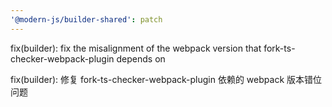 ```yaml
---
'@modern-js/builder-shared': patch
---
```


fix(builder): fix the misalignment of the webpack version that fork-ts-checker-webpack-plugin depends on

fix(builder): 修复 fork-ts-checker-webpack-plugin 依赖的 webpack 版本错位问题
